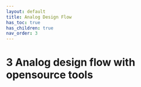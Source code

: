 ```yaml
---
layout: default
title: Analog Design Flow
has_toc: true
has_children: true
nav_order: 3
---
```

# 3 Analog design flow with opensource tools